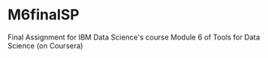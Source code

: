 # M6finalSP
Final Assignment for IBM Data Science's course Module 6 of Tools for Data Science (on Coursera)
